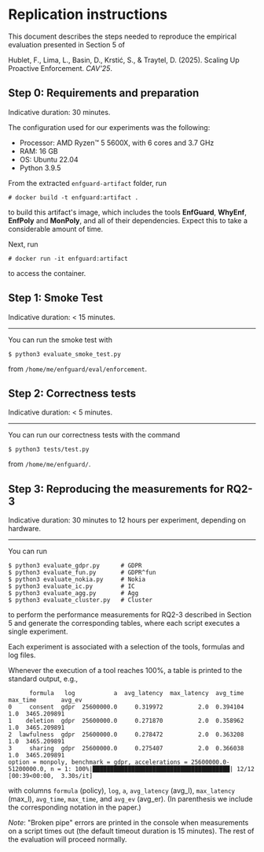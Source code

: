 # Replication instructions

This document describes the steps needed to reproduce the empirical evaluation presented in Section 5 of

Hublet, F., Lima, L., Basin, D., Krstić, S., & Traytel, D. (2025). Scaling Up Proactive Enforcement. *CAV'25*.

## Step 0: Requirements and preparation

Indicative duration: 30 minutes.

The configuration used for our experiments was the following:

  * Processor: AMD Ryzen™ 5 5600X, with 6 cores and 3.7 GHz
  * RAM: 16 GB
  * OS: Ubuntu 22.04
  * Python 3.9.5

From the extracted `enfguard-artifact` folder, run

```
# docker build -t enfguard:artifact .
```

to build this artifact's image, which includes the tools **EnfGuard**, **WhyEnf**, **EnfPoly** and **MonPoly**,
and all of their dependencies. Expect this to take a considerable amount of time.

Next, run

```
# docker run -it enfguard:artifact
```

to access the container.

## Step 1: Smoke Test

Indicative duration: < 15 minutes.

-----------------

You can run the smoke test with

```
$ python3 evaluate_smoke_test.py
```

from `/home/me/enfguard/eval/enforcement`.


## Step 2: Correctness tests

Indicative duration: < 5 minutes.

-----------------

You can run our correctness tests with the command

```
$ python3 tests/test.py
```

from `/home/me/enfguard/`.

## Step 3: Reproducing the measurements for RQ2-3

Indicative duration: 30 minutes to 12 hours per experiment, depending on hardware.

-----------------

You can run

```
$ python3 evaluate_gdpr.py      # GDPR
$ python3 evaluate_fun.py       # GDPR^fun
$ python3 evaluate_nokia.py     # Nokia
$ python3 evaluate_ic.py        # IC
$ python3 evaluate_agg.py       # Agg
$ python3 evaluate_cluster.py   # Cluster
```

to perform the performance measurements for RQ2-3 described in Section 5 and generate the corresponding tables,
where each script executes a single experiment.

Each experiment is associated with a selection of the tools, formulas and log files.

Whenever the execution of a tool reaches 100%, a table is printed to the standard output, e.g.,

```
      formula   log           a  avg_latency  max_latency  avg_time  max_time       avg_ev
0     consent  gdpr  25600000.0     0.319972          2.0  0.394104       1.0  3465.209891
1    deletion  gdpr  25600000.0     0.271870          2.0  0.358962       1.0  3465.209891
2  lawfulness  gdpr  25600000.0     0.278472          2.0  0.363208       1.0  3465.209891
3     sharing  gdpr  25600000.0     0.275407          2.0  0.366038       1.0  3465.209891
option = monpoly, benchmark = gdpr, accelerations = 25600000.0-51200000.0, n = 1: 100%|███████████████████████████████████████| 12/12 [00:39<00:00,  3.30s/it]
```

with columns `formula` (policy), `log`, `a`, `avg_latency` (avg_l), `max_latency` (max_l), `avg_time`,
`max_time`, and `avg_ev` (avg_er). (In parenthesis we include the corresponding notation in the paper.)

*Note*: "Broken pipe" errors are printed in the console when measurements on a script times out (the default timeout duration is 15 minutes). The rest of the evaluation will proceed normally.
